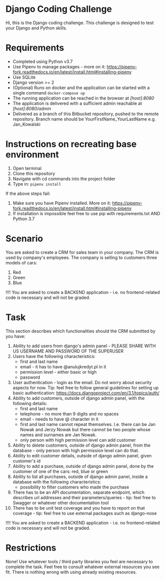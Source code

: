 Django Coding Challenge
=======================
Hi, this is the Django coding challenge. This challenge is designed to test your Django and Python skills.

Requirements
============
- Completed using Python v3.7
- Use Pipenv to manage packages - more on it: https://pipenv-fork.readthedocs.io/en/latest/install.html#installing-pipenv
- Use SQLite
- Django version >= 2
- (Optional) Runs on docker and the application can be started with a single command `docker-compose up`
- The running application can be reached in the browser at *[host]:8080*
- The application is delivered with a sufficient admin reachable at *[host]:8080/admin*
- Delivered as a branch of this Bitbucket repository, pushed to the remote repository. Branch name should be YourFirstName_YourLastName e.g. Jan_Kowalski

Instructions on recreating base environment
========
1. Open terminal
2. Clone this repository
3. Navigate with cd commands into the project folder
4. Type in: `pipenv install`

If the above steps fail:
1. Make sure you have Pipenv installed. More on it: https://pipenv-fork.readthedocs.io/en/latest/install.html#installing-pipenv
2. If installation is impossible feel free to use pip with requirements.txt AND Python 3.7

Scenario
========
You are asked to create a CRM for sales team in your company. The CRM is used by company's employees. The company is selling to customers three models of cars:
1. Red
2. Green 
3. Blue

!!!! You are asked to create a BACKEND application - i.e. no frontend-related code is necessary and will not be graded.

Task
====
This section describes which functionalities should the CRM submitted by you have:

1. Ability to add users from django's admin panel - PLEASE SHARE WITH US USERNAME AND PASSWORD OF THE SUPERUSER
2. Users have the following characteristics:
    - first and last name
    - email - it has to have @anulujkredyt.pl in it
    - permission level - either basic or high
    - password
3. User authentication - login as the email. Do not worry about security aspects for now. Tip: feel free to follow general guidelines for setting up basic authentication: https://docs.djangoproject.com/en/3.1/topics/auth/
4. Ability to add customers, outside of django admin panel, with the following details:
    - first and last name
    - telephone - no more than 9 digits and no spaces
    - email - needs to have @ character in it
    - first and last name cannot repeat themselves. I.e. there can be Jan Nowak and Jerzy Nowak but there cannot be two people whose names and surnames are Jan Nowak.
    - only person with high permission level can add customer 
5. Ability to delete customers, outside of django admin panel, from the database - only person with high permission level can do that.
6. Ability to edit customer details, outside of django admin panel, given customer's id
7. Ability to add a purchase, outside of django admin panel, done by the customer of one of the cars: red, blue or green
8. Ability to list all purchases, outside of django admin panel, inside a database with the following characteristics:
    - possibility to filter customers who made the purchase 
9. There has to be an API documentation, separate endpoint, which describes url addresses and their parameters/queries - tip: feel free to Swagger or whatever other documentation tool
10. There has to be unit test coverage and you have to report on that coverage - tip: feel free to use external packages such as django-nose

!!!! You are asked to create a BACKEND application - i.e. no frontend-related code is necessary and will not be graded.

Restrictions
============
None! Use whatever tools / third party libraries you feel are necessary to complete the task. Feel free to consult whatever external resources you see fit. There is nothing wrong with using already existing resources. 